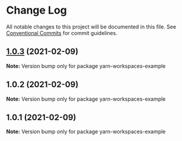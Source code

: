 # Change Log

All notable changes to this project will be documented in this file.
See [Conventional Commits](https://conventionalcommits.org) for commit guidelines.

## [1.0.3](https://github.com/YarDich/yarn-workspaces-example/compare/v1.0.2...v1.0.3) (2021-02-09)

**Note:** Version bump only for package yarn-workspaces-example





## 1.0.2 (2021-02-09)

**Note:** Version bump only for package yarn-workspaces-example





## 1.0.1 (2021-02-09)

**Note:** Version bump only for package yarn-workspaces-example
